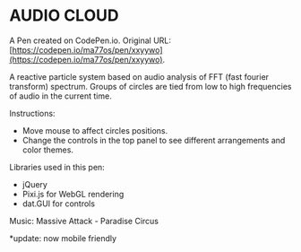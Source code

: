 # AUDIO CLOUD

A Pen created on CodePen.io. Original URL: [https://codepen.io/ma77os/pen/xxyywo](https://codepen.io/ma77os/pen/xxyywo).

A reactive particle system based on audio analysis of FFT (fast fourier transform) spectrum. Groups of circles are tied from low to high frequencies of audio in the current time.

Instructions:
- Move mouse to affect circles positions.
- Change the controls in the top panel to see different arrangements and color themes.

Libraries used in this pen:
- jQuery
- Pixi.js for WebGL rendering
- dat.GUI for controls

Music: Massive Attack - Paradise Circus

*update: now mobile friendly